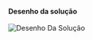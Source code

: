 <b>Desenho da solução</b>
<br></br>
![Desenho Da Solução](https://github.com/joaogabrieldeassis/NerdStore/assets/89229808/c2d51692-50a9-4b67-8fa3-1afb5e55b86f)
